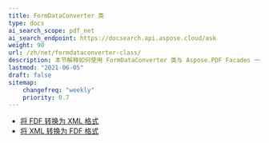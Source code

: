 ```yaml
---
title: FormDataConverter 类
type: docs
ai_search_scope: pdf_net
ai_search_endpoint: https://docsearch.api.aspose.cloud/ask
weight: 90
url: /zh/net/formdataconverter-class/
description: 本节解释如何使用 FormDataConverter 类与 Aspose.PDF Facades 一起工作。
lastmod: "2021-06-05"
draft: false
sitemap:
    changefreq: "weekly"
    priority: 0.7
---
```

- [将 FDF 转换为 XML 格式](/pdf/net/converting-an-fdf-to-xml-format/)
- [将 XML 转换为 FDF 格式](/pdf/net/converting-an-xml-to-fdf-format/)